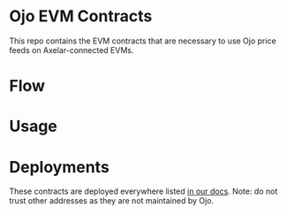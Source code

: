 # Ojo EVM Contracts

This repo contains the EVM contracts that are necessary to use Ojo price feeds on Axelar-connected EVMs.

# Flow

# Usage

# Deployments

These contracts are deployed everywhere listed [in our docs](https://docs.ojo.network/integrate/evm). Note: do not trust other addresses as they are not maintained by Ojo.

